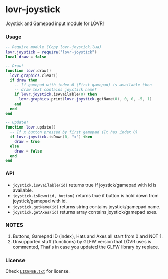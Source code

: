 # lovr-joystick

Joystick and Gamepad input module for LÖVR!

### Usage

```lua
-- Require module (Copy lovr-joystick.lua)
lovr.joystick = require("lovr-joystick")
local draw = false

-- Draw!
function lovr.draw()
  lovr.graphics.clear()
  if draw then
    -- If gamepad with index 0 (First gamepad) is available then
	-- draw text contains joystick name!
    if lovr.joystick.isAvailable(0) then
      lovr.graphics.print(lovr.joystick.getName(0), 0, 0, -5, 1)
	end
  end
end

-- Update!
function lovr.update()
  -- If x button pressed by first gamepad (It has index 0)
  if lovr.joystick.isDown(0, "x") then
    draw = true
  else
    draw = false
  end
end
```

### API

- `joystick.isAvailable(id)` returns true if joystick/gamepad with id is available.
- `joystick.isDown(id, button)` returns true if button is hold down from joystick/gamepad with id.
- `joystick.getName(id)` returns string contains joystick/gamepad name.
- `joystick.getAxes(id)` returns array contains joystick/gamepad axes.

### NOTES

1. Buttons, Gamepad ID (index), Hats and Axes all start from 0 and NOT 1.
2. Unsupported stuff (functions) by GLFW version that LÖVR uses is commented, That's in case you updated the GLFW library by replace.

### License

Check [`LICENSE.txt`](https://github.com/Rabios/lovr-joystick/blob/master/LICENSE.txt) for license.